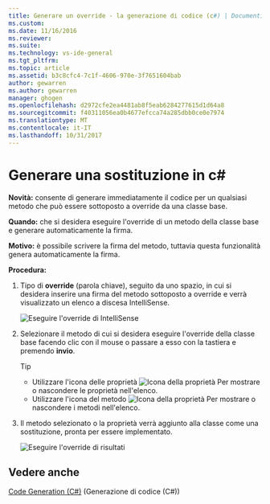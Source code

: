 ```yaml
---
title: Generare un override - la generazione di codice (c#) | Documenti Microsoft
ms.custom: 
ms.date: 11/16/2016
ms.reviewer: 
ms.suite: 
ms.technology: vs-ide-general
ms.tgt_pltfrm: 
ms.topic: article
ms.assetid: b3c8cfc4-7c1f-4606-970e-3f7651604bab
author: gewarren
ms.author: gewarren
manager: ghogen
ms.openlocfilehash: d2972cfe2ea4481ab8f5eab6284277615d1d64a8
ms.sourcegitcommit: f40311056ea0b4677efcca74a285dbb0ce0e7974
ms.translationtype: MT
ms.contentlocale: it-IT
ms.lasthandoff: 10/31/2017
---
```

# <a name="generate-an-override-in-c"></a>Generare una sostituzione in c# #
**Novità:** consente di generare immediatamente il codice per un qualsiasi metodo che può essere sottoposto a override da una classe base. 

**Quando:** che si desidera eseguire l'override di un metodo della classe base e generare automaticamente la firma.  

**Motivo:** è possibile scrivere la firma del metodo, tuttavia questa funzionalità genera automaticamente la firma. 

**Procedura:**

1. Tipo di **override** (parola chiave), seguito da uno spazio, in cui si desidera inserire una firma del metodo sottoposto a override e verrà visualizzato un elenco a discesa IntelliSense.

   ![Eseguire l'override di IntelliSense](media/override_intellisense.png)

1. Selezionare il metodo di cui si desidera eseguire l'override della classe base facendo clic con il mouse o passare a esso con la tastiera e premendo **invio**.

   >[!TIP]
   >* Utilizzare l'icona delle proprietà ![Icona della proprietà](media/override_property.png) Per mostrare o nascondere le proprietà nell'elenco.
   >* Utilizzare l'icona del metodo ![Icona della proprietà](media/override_method.png) Per mostrare o nascondere i metodi nell'elenco.

1. Il metodo selezionato o la proprietà verrà aggiunto alla classe come una sostituzione, pronta per essere implementato.

   ![Eseguire l'override di risultati](media/override_result.png)

## <a name="see-also"></a>Vedere anche  
[Code Generation (C#)](../code-generation-csharp.md) (Generazione di codice (C#))  
